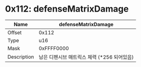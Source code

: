# 0x112: defenseMatrixDamage

| Name | defenseMatrixDamage |
| ----| ------------ |
| Offset | 0x112 |
| Type | u16 |
| Mask | 0xFFFF0000 |
| Description | 남은 디펜시브 매트릭스 체력 (*256 되어있음) |<br>

